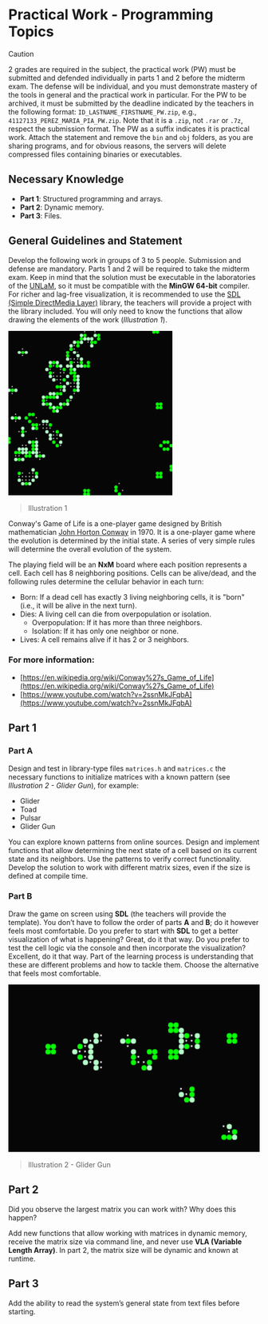 # Practical Work - Programming Topics

> [!CAUTION]
> 2 grades are required in the subject, the practical work (PW) must be submitted and defended individually in parts 1 and 2 before the midterm exam. The defense will be individual, and you must demonstrate mastery of the tools in general and the practical work in particular. For the PW to be archived, it must be submitted by the deadline indicated by the teachers in the following format: `ID_LASTNAME_FIRSTNAME_PW.zip`, e.g., `41127133_PEREZ_MARIA_PIA_PW.zip`. Note that it is a `.zip`, not `.rar` or `.7z`, respect the submission format. The PW as a suffix indicates it is practical work. Attach the statement and remove the `bin` and `obj` folders, as you are sharing programs, and for obvious reasons, the servers will delete compressed files containing binaries or executables.

## Necessary Knowledge

-   **Part 1**: Structured programming and arrays.
-   **Part 2**: Dynamic memory.
-   **Part 3**: Files.

## General Guidelines and Statement

Develop the following work in groups of 3 to 5 people. Submission and defense are mandatory. Parts 1 and 2 will be required to take the midterm exam. Keep in mind that the solution must be executable in the laboratories of the [UNLaM](https://www.unlam.edu.ar/), so it must be compatible with the **MinGW 64-bit** compiler. For richer and lag-free visualization, it is recommended to use the [SDL (Simple DirectMedia Layer)](https://www.libsdl.org/) library, the teachers will provide a project with the library included. You will only need to know the functions that allow drawing the elements of the work (_Illustration 1_).

![Illustration 1](../../statics/illustration-01.png)

> Illustration 1

Conway's Game of Life is a one-player game designed by British mathematician [John Horton Conway](https://en.wikipedia.org/wiki/John_Horton_Conway) in 1970. It is a one-player game where the evolution is determined by the initial state. A series of very simple rules will determine the overall evolution of the system.

The playing field will be an **NxM** board where each position represents a cell. Each cell has 8 neighboring positions. Cells can be alive/dead, and the following rules determine the cellular behavior in each turn:

-   Born: If a dead cell has exactly 3 living neighboring cells, it is "born" (i.e., it will be alive in the next turn).
-   Dies: A living cell can die from overpopulation or isolation.
    -   Overpopulation: If it has more than three neighbors.
    -   Isolation: If it has only one neighbor or none.
-   Lives: A cell remains alive if it has 2 or 3 neighbors.

### For more information:

-   [https://en.wikipedia.org/wiki/Conway%27s_Game_of_Life](https://en.wikipedia.org/wiki/Conway%27s_Game_of_Life)
-   [https://www.youtube.com/watch?v=2ssnMkJFqbA](https://www.youtube.com/watch?v=2ssnMkJFqbA)

## Part 1

### Part A

Design and test in library-type files `matrices.h` and `matrices.c` the necessary functions to initialize matrices with a known pattern (see _Illustration 2 - Glider Gun_), for example:

-   Glider
-   Toad
-   Pulsar
-   Glider Gun

You can explore known patterns from online sources.
Design and implement functions that allow determining the next state of a cell based on its current state and its neighbors.
Use the patterns to verify correct functionality. Develop the solution to work with different matrix sizes, even if the size is defined at compile time.

### Part B

Draw the game on screen using **SDL** (the teachers will provide the template). You don’t have to follow the order of parts **A** and **B**; do it however feels most comfortable. Do you prefer to start with **SDL** to get a better visualization of what is happening? Great, do it that way. Do you prefer to test the cell logic via the console and then incorporate the visualization? Excellent, do it that way. Part of the learning process is understanding that these are different problems and how to tackle them. Choose the alternative that feels most comfortable.

![Glider Gun](../../statics/illustration-02.png)

> Illustration 2 - Glider Gun

## Part 2

Did you observe the largest matrix you can work with? Why does this happen?

Add new functions that allow working with matrices in dynamic memory, receive the matrix size via command line, and never use **VLA (Variable Length Array)**. In part 2, the matrix size will be dynamic and known at runtime.

## Part 3

Add the ability to read the system’s general state from text files before starting.
